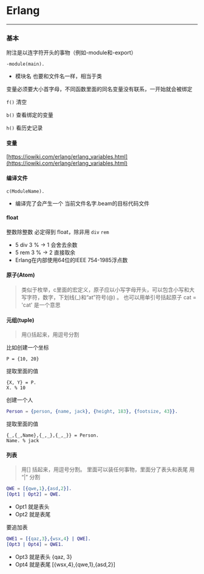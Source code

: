 # Erlang
--------

### 基本

附注是以连字符开头的事物（例如-module和-export）

`-module(main).` 
+ 模块名 也要和文件名一样，相当于类

变量必须要大小首字母，不同函数里面的同名变量没有联系，一开始就会被绑定

`f()` 清空

`b()` 查看绑定的变量

`h()` 看历史记录

#### 变量
[https://iowiki.com/erlang/erlang_variables.html](https://iowiki.com/erlang/erlang_variables.html) 


#### 编译文件
`c(ModuleName).` 
+ 编译完了会产生一个 当前文件名字.beam的目标代码文件


#### float
整数除整数 必定得到 float，除非用 `div` `rem`
+ 5 div 3 % -> 1 会舍去余数
+ 5 rem 3 % -> 2 直接取余
+ Erlang在内部使用64位的IEEE 754-1985浮点数

#### 原子(Atom)
> 类似于枚举，c里面的宏定义，原子应以小写字母开头，可以包含小写和大写字符，数字，下划线(_)和“at”符号(@) 。 也可以用单引号括起原子 cat = 'cat' 是一个意思 

#### 元组(tuple)
> 用{}括起来，用逗号分割

比如创建一个坐标

`P = {10, 20}` 

提取里面的值

```
{X, Y} = P.
X. % 10
```

创建一个人
```erlang
Person = {person, {name, jack}, {height, 183}, {footsize, 43}}.
```


提取里面的值
```
{_,{_,Name},{_,_},{_,_}} = Person.
Name. % jack
```

#### 列表
> 用[] 括起来，用逗号分割。 里面可以装任何事物，里面分了表头和表尾 用 “|” 分割

```erlang
QWE = [{qwe,1},{asd,2}].
[Opt1 | Opt2] = QWE.
```
+ Opt1 就是表头
+ Opt2 就是表尾

要追加表
```erlang
QWE1 = [{qaz,3},{wsx,4} | QWE].
[Opt3 | Opt4] = QWE1.
```
+ Opt3 就是表头 {qaz, 3}
+ Opt4 就是表尾 [{wsx,4},{qwe,1},{asd,2}]




